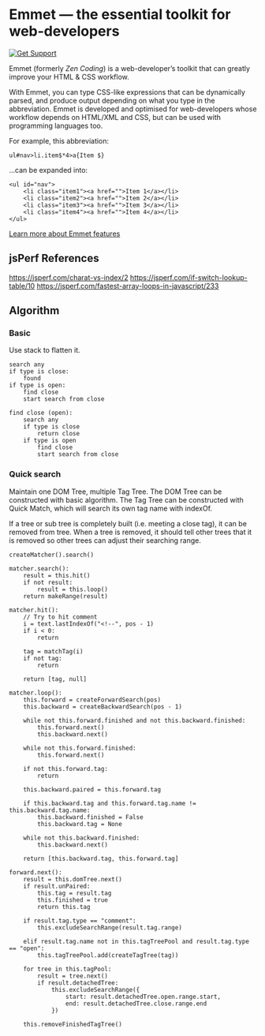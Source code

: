 # Emmet — the essential toolkit for web-developers

[![Get Support](http://codersclan.net/graphics/getSupport_github4.png)](http://codersclan.net/support/step1.php?repo_id=4)

Emmet (formerly *Zen Coding*) is a web-developer’s toolkit that can greatly improve your HTML & CSS workflow.

With Emmet, you can type CSS-like expressions that can be dynamically parsed, and produce output depending on what you type in the abbreviation. Emmet is developed and optimised for web-developers whose workflow depends on HTML/XML and CSS, but can be used with programming languages too.

For example, this abbreviation:

    ul#nav>li.item$*4>a{Item $}

...can be expanded into:

	<ul id="nav">
		<li class="item1"><a href="">Item 1</a></li>
		<li class="item2"><a href="">Item 2</a></li>
		<li class="item3"><a href="">Item 3</a></li>
		<li class="item4"><a href="">Item 4</a></li>
	</ul>

[Learn more about Emmet features](http://docs.emmet.io)

## jsPerf References

https://jsperf.com/charat-vs-index/2
https://jsperf.com/if-switch-lookup-table/10
https://jsperf.com/fastest-array-loops-in-javascript/233

## Algorithm

### Basic

Use stack to flatten it.

```
search any
if type is close:
	found
if type is open:
	find close
	start search from close
		
find close (open):
	search any
	if type is close
		return close
	if type is open
		find close
		start search from close
```

### Quick search

Maintain one DOM Tree, multiple Tag Tree. The DOM Tree can be constructed with basic algorithm. The Tag Tree can be constructed with Quick Match, which will search its own tag name with indexOf.

If a tree or sub tree is completely built (i.e. meeting a close tag), it can be removed from tree. When a tree is removed, it should tell other trees that it is removed so other trees can adjust their searching range.

```
createMatcher().search()

matcher.search():
	result = this.hit()
	if not result:
		result = this.loop()
	return makeRange(result)
	
matcher.hit():
	// Try to hit comment
	i = text.lastIndexOf("<!--", pos - 1)
	if i < 0:
		return
		
	tag = matchTag(i)
	if not tag:
		return
		
	return [tag, null]

matcher.loop():
	this.forward = createForwardSearch(pos)
	this.backward = createBackwardSearch(pos - 1)

	while not this.forward.finished and not this.backward.finished:
		this.forward.next()
		this.backward.next()
				
	while not this.forward.finished:
		this.forward.next()
		
	if not this.forward.tag:
		return
		
	this.backward.paired = this.forward.tag
	
	if this.backward.tag and this.forward.tag.name != this.backward.tag.name:
		this.backward.finished = False
		this.backward.tag = None
		
	while not this.backward.finished:
		this.backward.next()
		
	return [this.backward.tag, this.forward.tag]
	
forward.next():
	result = this.domTree.next()
	if result.unPaired:
		this.tag = result.tag
		this.finished = true
		return this.tag
		
	if result.tag.type == "comment":
		this.excludeSearchRange(result.tag.range)
		
	elif result.tag.name not in this.tagTreePool and result.tag.type == "open":
		this.tagTreePool.add(createTagTree(tag))
		
	for tree in this.tagPool:
		result = tree.next()
		if result.detachedTree:
			this.excludeSearchRange({
				start: result.detachedTree.open.range.start,
				end: result.detachedTree.close.range.end
			})
			
	this.removeFinishedTagTree()
```
